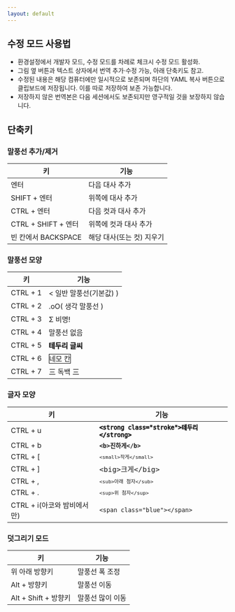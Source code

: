 ```yaml
---
layout: default
---
```


## 수정 모드 사용법

- 환경설정에서 개발자 모드, 수정 모드를 차례로 체크시 수정 모드 활성화.
- 그림 옆 버튼과 텍스트 상자에서 번역 추가·수정 가능, 아래 단축키도 참고.
- 수정된 내용은 해당 컴퓨터에만 일시적으로 보존되며 하단의 YAML 복사 버튼으로 클립보드에 저장됩니다. 이를 따로 저장하여 보존 가능합니다.
- 저장하지 않은 번역본은 다음 세션에서도 보존되지만 영구적일 것을 보장하지 않습니다.

## 단축키

### 말풍선 추가/제거

| 키                  | 기능                      |
| ------------------- | ------------------------- |
| 엔터                | 다음 대사 추가            |
| SHIFT + 엔터        | 위쪽에 대사 추가          |
| CTRL + 엔터         | 다음 컷과 대사 추가       |
| CTRL + SHIFT + 엔터 | 위쪽에 컷과 대사 추가     |
| 빈 칸에서 BACKSPACE | 해당 대사(또는 컷) 지우기 |

### 말풍선 모양

| 키       | 기능                                                             |
| -------- | ---------------------------------------------------------------- |
| CTRL + 1 | < 일반 말풍선(기본값) )                                          |
| CTRL + 2 | .oO( 생각 말풍선 )                                               |
| CTRL + 3 | Σ 비명!                                                          |
| CTRL + 4 | 말풍선 없음                                                      |
| CTRL + 5 | <span style="-webkit-text-stroke-width: 1px;">테두리 글씨</span> |
| CTRL + 6 | <span style="border: 1px solid black;">네모 칸</span>            |
| CTRL + 7 | 三 독백 三                                                       |

### 글자 모양

| 키                          | 기능                                                                                          |
| --------------------------- | --------------------------------------------------------------------------------------------- |
| CTRL + u                    | <span style="-webkit-text-stroke-width: 1px;">`<strong class="stroke">테두리</strong>`</span> |
| CTRL + b                    | <b>`<b>진하게</b>`</b>                                                                        |
| CTRL + [                    | <small>`<small>작게</small>`</small>                                                          |
| CTRL + ]                    | <big>`<big>크게</big>`</big>                                                                  |
| CTRL + ,                    | <sub>`<sub>아래 첨자</sub>`</sub>                                                             |
| CTRL + .                    | <sup>`<sup>위 첨자</sup>`</sup>                                                               |
| CTRL + i(아코와 밤비에서만) | `<span class="blue"></span>`                                                                  |

### 덧그리기 모드

| 키                   | 기능             |
| -------------------- | ---------------- |
| 위 아래 방향키       | 말풍선 폭 조정   |
| Alt + 방향키         | 말풍선 이동      |
| Alt + Shift + 방향키 | 말풍선 많이 이동 |
